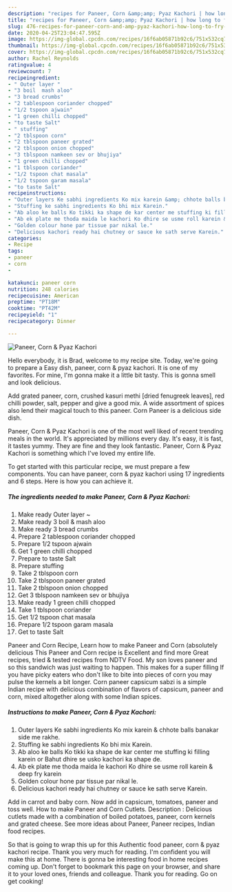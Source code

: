 ```yaml
---
description: "recipes for Paneer, Corn &amp;amp; Pyaz Kachori | how long to fry Paneer, Corn &amp;amp; Pyaz Kachori"
title: "recipes for Paneer, Corn &amp;amp; Pyaz Kachori | how long to fry Paneer, Corn &amp;amp; Pyaz Kachori"
slug: 476-recipes-for-paneer-corn-and-amp-pyaz-kachori-how-long-to-fry-paneer-corn-and-amp-pyaz-kachori
date: 2020-04-25T23:04:47.595Z
image: https://img-global.cpcdn.com/recipes/16f6ab05871b92c6/751x532cq70/paneer-corn-pyaz-kachori-recipe-main-photo.jpg
thumbnail: https://img-global.cpcdn.com/recipes/16f6ab05871b92c6/751x532cq70/paneer-corn-pyaz-kachori-recipe-main-photo.jpg
cover: https://img-global.cpcdn.com/recipes/16f6ab05871b92c6/751x532cq70/paneer-corn-pyaz-kachori-recipe-main-photo.jpg
author: Rachel Reynolds
ratingvalue: 4
reviewcount: 7
recipeingredient:
- " Outer layer "
- "3 boil  mash aloo"
- "3 bread crumbs"
- "2 tablespoon coriander chopped"
- "1/2 tspoon ajwain"
- "1 green chilli chopped"
- "to taste Salt"
- " stuffing"
- "2 tblspoon corn"
- "2 tblspoon paneer grated"
- "2 tblspoon onion chopped"
- "3 tblspoon namkeen sev or bhujiya"
- "1 green chilli chopped"
- "1 tblspoon coriander"
- "1/2 tspoon chat masala"
- "1/2 tspoon garam masala"
- "to taste Salt"
recipeinstructions:
- "Outer layers Ke sabhi ingredients Ko mix karein &amp; chhote balls banakar side me rakhe."
- "Stuffing ke sabhi ingredients Ko bhi mix Karein."
- "Ab aloo ke balls Ko tikki ka shape de kar center me stuffing ki filling karein or Bahut dhire se usko kachori ka shape de."
- "Ab ek plate me thoda maida le kachori Ko dhire se usme roll karein &amp; deep fry karein"
- "Golden colour hone par tissue par nikal le."
- "Delicious kachori ready hai chutney or sauce ke sath serve Karein."
categories:
- Recipe
tags:
- paneer
- corn
- 

katakunci: paneer corn  
nutrition: 248 calories
recipecuisine: American
preptime: "PT18M"
cooktime: "PT42M"
recipeyield: "1"
recipecategory: Dinner

---
```



![Paneer, Corn &amp; Pyaz Kachori](https://img-global.cpcdn.com/recipes/16f6ab05871b92c6/751x532cq70/paneer-corn-pyaz-kachori-recipe-main-photo.jpg)

Hello everybody, it is Brad, welcome to my recipe site. Today, we're going to prepare a Easy dish, paneer, corn &amp; pyaz kachori. It is one of my favorites. For mine, I'm gonna make it a little bit tasty. This is gonna smell and look delicious.

Add grated paneer, corn, crushed kasuri methi [dried fenugreek leaves], red chilli powder, salt, pepper and give a good mix. A wide assortment of spices also lend their magical touch to this paneer. Corn Paneer is a delicious side dish.

Paneer, Corn &amp; Pyaz Kachori is one of the most well liked of recent trending meals in the world. It's appreciated by millions every day. It's easy, it is fast, it tastes yummy. They are fine and they look fantastic. Paneer, Corn &amp; Pyaz Kachori is something which I've loved my entire life.


To get started with this particular recipe, we must prepare a few components. You can have paneer, corn &amp; pyaz kachori using 17 ingredients and 6 steps. Here is how you can achieve it.

<!--inarticleads1-->

##### The ingredients needed to make Paneer, Corn &amp; Pyaz Kachori:

1. Make ready  Outer layer ~
1. Make ready 3 boil &amp; mash aloo
1. Make ready 3 bread crumbs
1. Prepare 2 tablespoon coriander chopped
1. Prepare 1/2 tspoon ajwain
1. Get 1 green chilli chopped
1. Prepare to taste Salt
1. Prepare  stuffing
1. Take 2 tblspoon corn
1. Take 2 tblspoon paneer grated
1. Take 2 tblspoon onion chopped
1. Get 3 tblspoon namkeen sev or bhujiya
1. Make ready 1 green chilli chopped
1. Take 1 tblspoon coriander
1. Get 1/2 tspoon chat masala
1. Prepare 1/2 tspoon garam masala
1. Get to taste Salt


Paneer and Corn Recipe, Learn how to make Paneer and Corn (absolutely delicious This Paneer and Corn recipe is Excellent and find more Great recipes, tried &amp; tested recipes from NDTV Food. My son loves paneer and so this sandwich was just waiting to happen. This makes for a super filling If you have picky eaters who don&#39;t like to bite into pieces of corn you may pulse the kernels a bit longer. Corn paneer capsicum sabzi is a simple Indian recipe with delicious combination of flavors of capsicum, paneer and corn, mixed altogether along with some Indian spices. 

<!--inarticleads2-->

##### Instructions to make Paneer, Corn &amp; Pyaz Kachori:

1. Outer layers Ke sabhi ingredients Ko mix karein &amp; chhote balls banakar side me rakhe.
1. Stuffing ke sabhi ingredients Ko bhi mix Karein.
1. Ab aloo ke balls Ko tikki ka shape de kar center me stuffing ki filling karein or Bahut dhire se usko kachori ka shape de.
1. Ab ek plate me thoda maida le kachori Ko dhire se usme roll karein &amp; deep fry karein
1. Golden colour hone par tissue par nikal le.
1. Delicious kachori ready hai chutney or sauce ke sath serve Karein.


Add in carrot and baby corn. Now add in capsicum, tomatoes, paneer and toss well. How to make Paneer and Corn Cutlets. Description : Delicious cutlets made with a combination of boiled potatoes, paneer, corn kernels and grated cheese. See more ideas about Paneer, Paneer recipes, Indian food recipes. 

So that is going to wrap this up for this Authentic food paneer, corn &amp; pyaz kachori recipe. Thank you very much for reading. I'm confident you will make this at home. There is gonna be interesting food in home recipes coming up. Don't forget to bookmark this page on your browser, and share it to your loved ones, friends and colleague. Thank you for reading. Go on get cooking!
